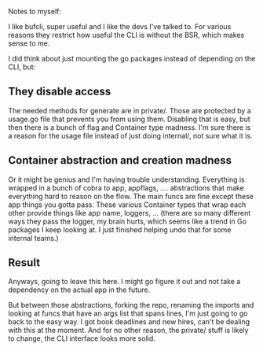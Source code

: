 Notes to myself:

I like bufcli, super useful and I like the devs I've talked to. For various reasons they restrict how useful the CLI is without the BSR, which makes sense to me.  

I did think about just mounting the go packages instead of depending on the CLI, but:

## They disable access

The needed methods for generate are in private/.  Those are protected by a usage.go file that prevents you from using them.  Disabling that is easy, but then there is a bunch of flag and Container type madness. I'm sure there is a reason for the
usage file instead of just doing internal/, not sure what it is.

## Container abstraction and creation madness

Or it might be genius and I'm having trouble understanding.  Everything is wrapped in a bunch of cobra to app, appflags, .... abstractions that make everything hard to reason on the flow.  The main funcs are fine except these app things you gotta pass.  These various Container types that wrap each other provide things like app name, loggers, ... (there are so many different ways they pass the logger, my brain hurts, which seems like a trend in Go packages I keep looking at. I just finished helping undo that for some internal teams.)

## Result

Anyways, going to leave this here.  I might go figure it out and not take a dependency on the actual app in the future. 

But between those abstractions, forking the repo, renaming the imports and looking at funcs that have an args list that spans lines, I'm just going to go back to the easy way. I got book deadlines and new hires, can't be dealing with this at the moment. And for no other reason, the private/ stuff is likely to change, the CLI interface looks more solid.
